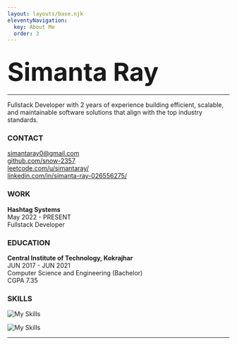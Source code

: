 ```yaml
---
layout: layouts/base.njk
eleventyNavigation:
  key: About Me
  order: 3
---
```


## <span style="font-size:2.7em;">**Simanta Ray**</span>

---

Fullstack Developer with 2 years of experience building efficient, scalable, and maintainable software solutions that align with the top industry standards.

### **CONTACT**

<simantaray0@gmail.com>  
[github.com/snow-2357](https://github.com/snow-2357)  
[leetcode.com/u/simantaray/](https://leetcode.com/u/simantaray/)  
[linkedin.com/in/simanta-ray-026556275/](https://www.linkedin.com/in/simanta-ray-026556275/)

### **WORK**

**Hashtag Systems**  
May 2022 - PRESENT  
Fullstack Developer

### **EDUCATION**

**Central Institute of Technology, Kokrajhar**  
JUN 2017 - JUN 2021  
Computer Science and Engineering (Bachelor)  
CGPA 7.35

### **SKILLS**

![My Skills](https://skillicons.dev/icons?i=js,ts,mysql,postgres,mongo,go)

![My Skills](https://skillicons.dev/icons?i=react,next,nodejs,express,tailwind,figma,git,linux)

---
